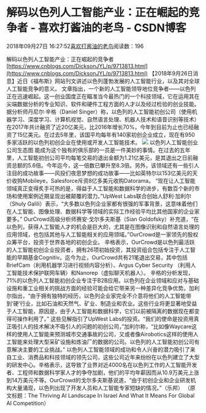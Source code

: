 
# 解码以色列人工智能产业：正在崛起的竞争者 - 喜欢打酱油的老鸟 - CSDN博客


2018年09月27日 16:27:52[喜欢打酱油的老鸟](https://me.csdn.net/weixin_42137700)阅读数：196


解码以色列人工智能产业：正在崛起的竞争者
[https://www.cnblogs.com/DicksonJYL/p/9713813.html](https://www.cnblogs.com/DicksonJYL/p/9713813.html)
【2018年9月26日消息】近日《福布斯》网站刊文讲述以色列蓬勃发展的人工智能行业，以及其对全球人工智能竞争的意义。
文章指出，一个新的人工智能领导地位竞争者——以色列正在迅速崛起。这一创业国度正在瞄准当今最热门的一个科技领域，它在运用其在尖端数据分析的专业知识、软件和硬件工程方面的人才以及经过检验的创业技能。
据分析师丹尼尔·辛格（Daniel Singer）称，以色列的人工智能初创公司（使用机器学习、深度学习、计算机视觉、自然语言处理、机器人技术和语音识别等技术）在2017年共计融资了近20亿美元，比2016年增长70%，今年到目前为止也已经融资了15亿美元。在过去5年里，该国平均每年有140家初创企业成立，现在有950多家活跃的以色列初创企业在使用或开发人工智能技术。
![](https://img-blog.csdn.net/20180927162729968?watermark/2/text/aHR0cHM6Ly9ibG9nLmNzZG4ubmV0L3dlaXhpbl80MjEzNzcwMA==/font/5a6L5L2T/fontsize/400/fill/I0JBQkFCMA==/dissolve/70)
以色列人工智能创业公司生态图
能成为这个独有的俱乐部的一员是一件美妙的事情。在过去的五年里，人工智能初创公司平均每笔交易的退出金额为1.21亿美元，是其退出之日前融资总额的5.6倍。今年迄今，这一倍数已攀升至8.3倍。另外，该领域还有一些引人注目的成功故事——风投们夜思梦想的成功故事——比如英特尔以153亿美元的天价收购Mobileye，Salesforce斥资8亿多美元收购Datorama。
“现在让人工智能领域真正变得炙手可热的是，得益于人工智能和数据科学的进步，有数百个新的市场和使用案例近期呈现出被颠覆的潜力。”UpWest Labs联合创始人舒利·加利尔（Shuly Galili）表示，“大多数以色列企业家都有很强的军事背景，这意味着他们在人工智能、图像处理、数据科学等领域的实际工作经验平均比其他国家的企业家要多。”
OurCrowd高级分析师赛安·戈尔多夫斯基（Sian Goldofsky）补充道，“在以色列，获得人工智能人才的机会是巨大的，尤其是在图像识别和自然语言处理的应用领域，也包括其他与人工智能相关的应用领域。”OurCrowd是一家领先的股权众筹平台，投资于世界各地的初创企业。
辛格表示，OurCrowd是以色列最活跃的人工智能初创企业投资者，拥有26项初始投资，其投资组合包括专注于人工智能的早期基金Cognitiv。迄今为止，OurCrowd共有21笔退出交易，其中包括BriefCam（利用机器学习进行视频内容分析）、Argus Cyber Security （利用人工智能技术保护联网车辆）和Nanorep（虚拟聊天机器人）。
辛格的分析发现，71%的以色列人工智能初创企业专注于B2B应用。以色列在企业领域和应对与基础设施和重工业相关的挑战方面的经验可能会给它带来另一种差异化竞争优势。加利尔指出，“由于拥有独特的经历，以色列企业家完全不介意将他们的人工智能带到‘硬’行业，比如石油和天然气、矿业、制造业和农业。这些行业将更显著地受益于人工智能，原因是，由于人工智能和数据科学，它们以前被隔离的数据现在都变得可操作利用了。”
这些见解指引了UpWest Labs的投资。“我们的使命是投资用真正吸引人的技术解决不吸引人的问题的初创公司，”加利尔称，“比如像Waycare这样的使用人工智能来预测城市交通事故的公司，又或者像Airobotics这样的使用人工智能来处理大型采矿设施和炼油厂的数据的公司。以色列的人工智能初创公司有意解决主要的工业挑战。”
以色列人工智能领域的成功和令人兴奋的潜力吸引了来自工业、消费品和科技领域的领先公司，这些公司近年来纷纷在以色列建立了大型的研发中心。辛格表示，这导致了业界对近4000名在以色列工作的人工智能开发者、工程师和数据科学家人才的争夺加剧，他们的平均年薪因而从10.9万美元上涨到14万美元不等。OurCrowd的戈尔多夫斯基说道，“由于初创企业和企业研发机构大量涌现，以色列出现了开发人员和人工智能专家短缺的情况。”（乐邦）
（原文标题：The Thriving AI Landscape In Israel And What It Means For Global AI Competition）



